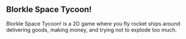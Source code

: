 ## Blorkle Space Tycoon!

Blorkle Space Tycoon! is a 2D game where you fly rocket ships around delivering goods, making money, and trying not to explode too much.